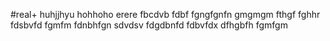 #real+
huhjjhyu
hohhoho
erere
fbcdvb
fdbf
fgngfgnfn
gmgmgm
fthgf
fghhr
fdsbvfd
fgmfm
fdnbhfgn
sdvdsv
fdgdbnfd
fdbvfdx
dfhgbfh
fgmfgm
